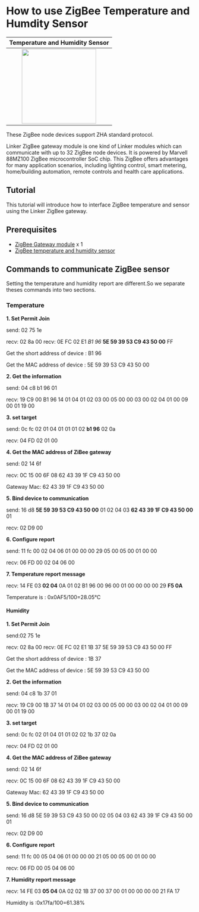 # How to use ZigBee Temperature and Humdity Sensor

|**Temperature and Humidity Sensor**|
|:---:|
|<img src="http://openhapp.com/wp-content/uploads/2016/04/temperatuer_humidatiy-768x797.png" width=200>|


These ZigBee node devices support ZHA standard protocol.

Linker ZigBee gateway module is one kind of Linker modules which can communicate with up to 32 ZigBee node devices. It is powered by Marvell 88MZ100 ZigBee microcontroller SoC chip. This ZigBee offers advantages for many application scenarios, including lighting control, smart metering, home/building automation, remote controls and health care applications.


## Tutorial
This tutorial will introduce how to interface ZigBee temperature and sensor using the Linker ZigBee gateway.


## Prerequisites

* [ZigBee Gateway module](http://store.cutedigi.com/linker-zigbee-module-for-deepcam-zigbee-sensors/) x 1 
* [ZigBee temperature and humidity sensor](http://openhapp.com/temperature-and-humidity-sensor/)

## Commands to communicate ZigBee sensor

Setting the temperature and  humidity report are different.So we separate theses commands into two sections.
 
### Temperature

**1. Set Permit Join**

send: 02 75 1e

recv: 02 8a 00
recv: 0E FC 02 E1 *B1 96* **5E 59 39 53 C9 43 50 00** FF

Get the short address of device : B1 96

Get the MAC address of device : 5E 59 39 53 C9 43 50 00

**2. Get the information**

send: 04 c8 b1 96 01

recv: 19 C9 00 B1 96 14 01 04 01 02 03 00 05 00 00 03 00 02 04 01 00 09 00 01 19 00

**3. set target**

send: 0c fc 02 01 04 01 01 01 02 **b1 96** 02 0a

recv: 04 FD 02 01 00 

**4. Get the MAC address of ZiBee gateway**

send: 02 14 6f

recv: 0C 15 00 6F 08 62 43 39 1F C9 43 50 00 

Gateway Mac: 62 43 39 1F C9 43 50 00 

**5. Bind device to communication**

send: 16 d8 **5E 59 39 53 C9 43 50 00** 01 02 04 03 **62 43 39 1F C9 43 50 00** 01

recv: 02 D9 00

**6. Configure report**

send: 11 fc 00 02 04 06 01 00 00 00 29 05 00 05 00 01 00 00

recv: 06 FD 00 02 04 06 00 

**7. Temperature report message**

recv: 14 FE 03 **02 04** 0A 01 02 B1 96 00 96 00 01 00 00 00 00 29 **F5 0A**

Temperature is : 0x0AF5/100=28.05℃


#### Humidity

**1. Set Permit Join**

send:02 75 1e

recv: 02 8a 00
recv: 0E FC 02 E1 1B 37 5E 59 39 53 C9 43 50 00 FF  

Get the short address of device : 1B 37

Get the MAC address of device : 5E 59 39 53 C9 43 50 00

**2. Get the information** 

send: 04 c8 1b 37 01

recv: 19 C9 00 1B 37 14 01 04 01 02 03 00 05 00 00 03 00 02 04 01 00 09 00 01 19 00  

**3. set target**

send: 0c fc 02 01 04 01 01 02 02 1b 37 02 0a

recv: 04 FD 02 01 00 

**4. Get the MAC address of ZiBee gateway**

send: 02 14 6f

recv: 0C 15 00 6F 08 62 43 39 1F C9 43 50 00 

Gateway Mac: 62 43 39 1F C9 43 50 00

**5. Bind device to communication**

send: 16 d8 5E 59 39 53 C9 43 50 00 02 05 04 03 62 43 39 1F C9 43 50 00 01

recv: 02 D9 00

**6. Configure report**

send: 11 fc 00 05 04 06 01 00 00 00 21 05 00 05 00 01 00 00 

recv: 06 FD 00 05 04 06 00 

**7. Humidity report message**

recv: 14 FE 03 **05 04** 0A 02 02 1B 37 00 37 00 01 00 00 00 00 21 FA 17

Humidity is :0x17fa/100=61.38%

